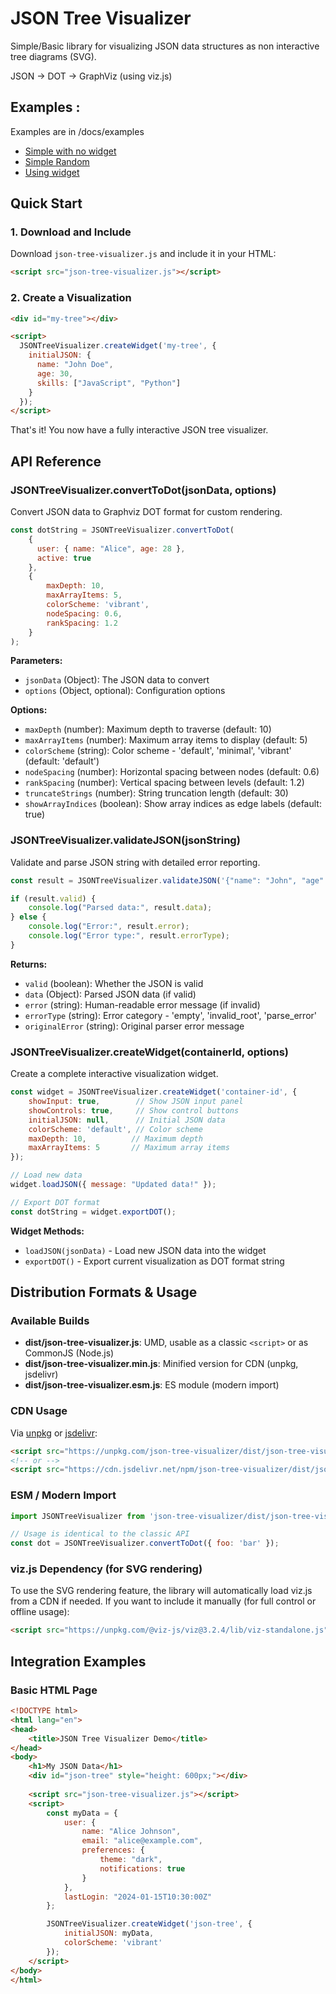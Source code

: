 # JSON Tree Visualizer

Simple/Basic library for visualizing JSON data structures as non interactive tree diagrams (SVG).

JSON -> DOT -> GraphViz (using viz.js)

## Examples :

Examples are in /docs/examples

+ [Simple with no widget](https://ynn.github.io/json-tree-visualizer/examples/simple.html)
+ [Simple Random](https://ynn.github.io/json-tree-visualizer/examples/big.html)
+ [Using widget](https://ynn.github.io/json-tree-visualizer/examples/widget.html)


## Quick Start

### 1. Download and Include

Download `json-tree-visualizer.js` and include it in your HTML:

```html
<script src="json-tree-visualizer.js"></script>
```

### 2. Create a Visualization

```html
<div id="my-tree"></div>

<script>
  JSONTreeVisualizer.createWidget('my-tree', {
    initialJSON: { 
      name: "John Doe", 
      age: 30, 
      skills: ["JavaScript", "Python"] 
    }
  });
</script>
```

That's it! You now have a fully interactive JSON tree visualizer.

## API Reference

### JSONTreeVisualizer.convertToDot(jsonData, options)

Convert JSON data to Graphviz DOT format for custom rendering.

```javascript
const dotString = JSONTreeVisualizer.convertToDot(
    { 
      user: { name: "Alice", age: 28 },
      active: true 
    },
    {
        maxDepth: 10,
        maxArrayItems: 5,
        colorScheme: 'vibrant',
        nodeSpacing: 0.6,
        rankSpacing: 1.2
    }
);
```

**Parameters:**
- `jsonData` (Object): The JSON data to convert
- `options` (Object, optional): Configuration options

**Options:**
- `maxDepth` (number): Maximum depth to traverse (default: 10)
- `maxArrayItems` (number): Maximum array items to display (default: 5)
- `colorScheme` (string): Color scheme - 'default', 'minimal', 'vibrant' (default: 'default')
- `nodeSpacing` (number): Horizontal spacing between nodes (default: 0.6)
- `rankSpacing` (number): Vertical spacing between levels (default: 1.2)
- `truncateStrings` (number): String truncation length (default: 30)
- `showArrayIndices` (boolean): Show array indices as edge labels (default: true)

### JSONTreeVisualizer.validateJSON(jsonString)

Validate and parse JSON string with detailed error reporting.

```javascript
const result = JSONTreeVisualizer.validateJSON('{"name": "John", "age": 30}');

if (result.valid) {
    console.log("Parsed data:", result.data);
} else {
    console.log("Error:", result.error);
    console.log("Error type:", result.errorType);
}
```

**Returns:**
- `valid` (boolean): Whether the JSON is valid
- `data` (Object): Parsed JSON data (if valid)
- `error` (string): Human-readable error message (if invalid)
- `errorType` (string): Error category - 'empty', 'invalid_root', 'parse_error'
- `originalError` (string): Original parser error message

### JSONTreeVisualizer.createWidget(containerId, options)

Create a complete interactive visualization widget.

```javascript
const widget = JSONTreeVisualizer.createWidget('container-id', {
    showInput: true,        // Show JSON input panel
    showControls: true,     // Show control buttons
    initialJSON: null,      // Initial JSON data
    colorScheme: 'default', // Color scheme
    maxDepth: 10,          // Maximum depth
    maxArrayItems: 5       // Maximum array items
});

// Load new data
widget.loadJSON({ message: "Updated data!" });

// Export DOT format
const dotString = widget.exportDOT();
```

**Widget Methods:**
- `loadJSON(jsonData)` - Load new JSON data into the widget
- `exportDOT()` - Export current visualization as DOT format string


## Distribution Formats & Usage

### Available Builds

- **dist/json-tree-visualizer.js**: UMD, usable as a classic `<script>` or as CommonJS (Node.js)
- **dist/json-tree-visualizer.min.js**: Minified version for CDN (unpkg, jsdelivr)
- **dist/json-tree-visualizer.esm.js**: ES module (modern import)

### CDN Usage

Via [unpkg](https://unpkg.com/) or [jsdelivr](https://jsdelivr.com/):

```html
<script src="https://unpkg.com/json-tree-visualizer/dist/json-tree-visualizer.min.js"></script>
<!-- or -->
<script src="https://cdn.jsdelivr.net/npm/json-tree-visualizer/dist/json-tree-visualizer.min.js"></script>
```

### ESM / Modern Import

```js
import JSONTreeVisualizer from 'json-tree-visualizer/dist/json-tree-visualizer.esm.js';

// Usage is identical to the classic API
const dot = JSONTreeVisualizer.convertToDot({ foo: 'bar' });
```

### viz.js Dependency (for SVG rendering)

To use the SVG rendering feature, the library will automatically load viz.js from a CDN if needed. If you want to include it manually (for full control or offline usage):

```html
<script src="https://unpkg.com/@viz-js/viz@3.2.4/lib/viz-standalone.js"></script>
```

## Integration Examples

### Basic HTML Page

```html
<!DOCTYPE html>
<html lang="en">
<head>
    <title>JSON Tree Visualizer Demo</title>
</head>
<body>
    <h1>My JSON Data</h1>
    <div id="json-tree" style="height: 600px;"></div>
    
    <script src="json-tree-visualizer.js"></script>
    <script>
        const myData = {
            user: {
                name: "Alice Johnson",
                email: "alice@example.com",
                preferences: {
                    theme: "dark",
                    notifications: true
                }
            },
            lastLogin: "2024-01-15T10:30:00Z"
        };

        JSONTreeVisualizer.createWidget('json-tree', {
            initialJSON: myData,
            colorScheme: 'vibrant'
        });
    </script>
</body>
</html>
```

